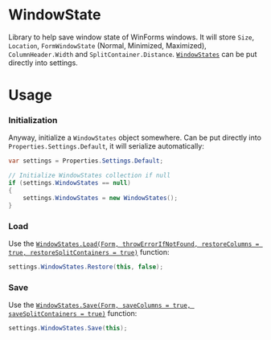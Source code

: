 # WindowState
Library to help save window state of WinForms windows. It will store `Size`, `Location`, `FormWindowState` (Normal, Minimized, Maximized), `ColumnHeader.Width` and `SplitContainer.Distance`. [`WindowStates`](WindowState/WindowStates.cs) can be put directly into settings.

# Usage

### Initialization
Anyway, initialize a `WindowStates` object somewhere. Can be put directly into `Properties.Settings.Default`, it will serialize automatically:

```csharp
var settings = Properties.Settings.Default;

// Initialize WindowStates collection if null
if (settings.WindowStates == null)
{
    settings.WindowStates = new WindowStates();
}
```

### Load
Use the [```WindowStates.Load(Form, throwErrorIfNotFound, restoreColumns = true, restoreSplitContainers = true)```](WindowState/WindowStates.cs#L100) function:

```csharp
settings.WindowStates.Restore(this, false);
```

### Save
Use the [```WindowStates.Save(Form, saveColumns = true, saveSplitContainers = true)```](WindowState/WindowStates.cs#L119) function:

```csharp
settings.WindowStates.Save(this);
```
